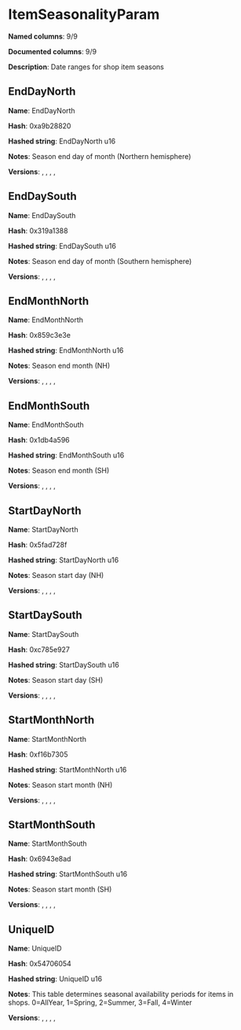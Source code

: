 # ItemSeasonalityParam
**Named columns**: 9/9

**Documented columns**: 9/9

**Description**: Date ranges for shop item seasons
## EndDayNorth

**Name**: EndDayNorth

**Hash**: 0xa9b28820

**Hashed string**: EndDayNorth u16

**Notes**: Season end day of month (Northern hemisphere)

**Versions**: , , , , 

## EndDaySouth

**Name**: EndDaySouth

**Hash**: 0x319a1388

**Hashed string**: EndDaySouth u16

**Notes**: Season end day of month (Southern hemisphere)

**Versions**: , , , , 

## EndMonthNorth

**Name**: EndMonthNorth

**Hash**: 0x859c3e3e

**Hashed string**: EndMonthNorth u16

**Notes**: Season end month (NH)

**Versions**: , , , , 

## EndMonthSouth

**Name**: EndMonthSouth

**Hash**: 0x1db4a596

**Hashed string**: EndMonthSouth u16

**Notes**: Season end month (SH)

**Versions**: , , , , 

## StartDayNorth

**Name**: StartDayNorth

**Hash**: 0x5fad728f

**Hashed string**: StartDayNorth u16

**Notes**: Season start day (NH)

**Versions**: , , , , 

## StartDaySouth

**Name**: StartDaySouth

**Hash**: 0xc785e927

**Hashed string**: StartDaySouth u16

**Notes**: Season start day (SH)

**Versions**: , , , , 

## StartMonthNorth

**Name**: StartMonthNorth

**Hash**: 0xf16b7305

**Hashed string**: StartMonthNorth u16

**Notes**: Season start month (NH)

**Versions**: , , , , 

## StartMonthSouth

**Name**: StartMonthSouth

**Hash**: 0x6943e8ad

**Hashed string**: StartMonthSouth u16

**Notes**: Season start month (SH)

**Versions**: , , , , 

## UniqueID

**Name**: UniqueID

**Hash**: 0x54706054

**Hashed string**: UniqueID u16

**Notes**: This table determines seasonal availability periods for items in shops. 0=AllYear, 1=Spring, 2=Summer, 3=Fall, 4=Winter

**Versions**: , , , , 

